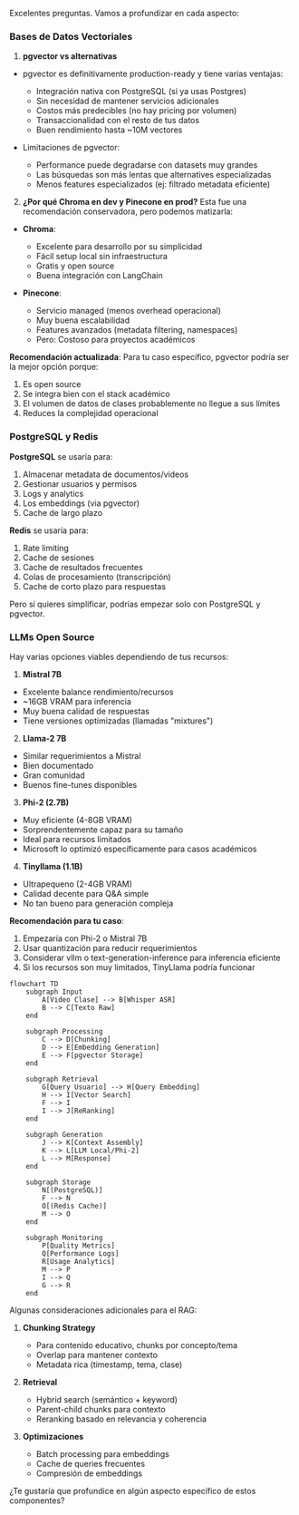 Excelentes preguntas. Vamos a profundizar en cada aspecto:

### Bases de Datos Vectoriales

1. **pgvector vs alternativas**
- pgvector es definitivamente production-ready y tiene varias ventajas:
  - Integración nativa con PostgreSQL (si ya usas Postgres)
  - Sin necesidad de mantener servicios adicionales
  - Costos más predecibles (no hay pricing por volumen)
  - Transaccionalidad con el resto de tus datos
  - Buen rendimiento hasta ~10M vectores

- Limitaciones de pgvector:
  - Performance puede degradarse con datasets muy grandes
  - Las búsquedas son más lentas que alternatives especializadas
  - Menos features especializados (ej: filtrado metadata eficiente)

2. **¿Por qué Chroma en dev y Pinecone en prod?**
Esta fue una recomendación conservadora, pero podemos matizarla:

- **Chroma**:
  - Excelente para desarrollo por su simplicidad
  - Fácil setup local sin infraestructura
  - Gratis y open source
  - Buena integración con LangChain

- **Pinecone**:
  - Servicio managed (menos overhead operacional)
  - Muy buena escalabilidad
  - Features avanzados (metadata filtering, namespaces)
  - Pero: Costoso para proyectos académicos

**Recomendación actualizada**: 
Para tu caso específico, pgvector podría ser la mejor opción porque:
1. Es open source
2. Se integra bien con el stack académico
3. El volumen de datos de clases probablemente no llegue a sus límites
4. Reduces la complejidad operacional

### PostgreSQL y Redis

**PostgreSQL** se usaría para:
1. Almacenar metadata de documentos/videos
2. Gestionar usuarios y permisos
3. Logs y analytics
4. Los embeddings (via pgvector)
5. Cache de largo plazo

**Redis** se usaría para:
1. Rate limiting
2. Cache de sesiones
3. Cache de resultados frecuentes
4. Colas de procesamiento (transcripción)
5. Cache de corto plazo para respuestas

Pero si quieres simplificar, podrías empezar solo con PostgreSQL y pgvector.

### LLMs Open Source

Hay varias opciones viables dependiendo de tus recursos:

1. **Mistral 7B**
- Excelente balance rendimiento/recursos
- ~16GB VRAM para inferencia
- Muy buena calidad de respuestas
- Tiene versiones optimizadas (llamadas "mixtures")

2. **Llama-2 7B**
- Similar requerimientos a Mistral
- Bien documentado
- Gran comunidad
- Buenos fine-tunes disponibles

3. **Phi-2 (2.7B)**
- Muy eficiente (4-8GB VRAM)
- Sorprendentemente capaz para su tamaño
- Ideal para recursos limitados
- Microsoft lo optimizó específicamente para casos académicos

4. **Tinyllama (1.1B)**
- Ultrapequeno (2-4GB VRAM)
- Calidad decente para Q&A simple
- No tan bueno para generación compleja

**Recomendación para tu caso**:
1. Empezaría con Phi-2 o Mistral 7B
2. Usar quantización para reducir requerimientos
3. Considerar vllm o text-generation-inference para inferencia eficiente
4. Si los recursos son muy limitados, TinyLlama podría funcionar

```mermaid
flowchart TD
    subgraph Input
        A[Video Clase] --> B[Whisper ASR]
        B --> C[Texto Raw]
    end

    subgraph Processing
        C --> D[Chunking]
        D --> E[Embedding Generation]
        E --> F[pgvector Storage]
    end

    subgraph Retrieval
        G[Query Usuario] --> H[Query Embedding]
        H --> I[Vector Search]
        F --> I
        I --> J[ReRanking]
    end

    subgraph Generation
        J --> K[Context Assembly]
        K --> L[LLM Local/Phi-2]
        L --> M[Response]
    end

    subgraph Storage
        N[(PostgreSQL)]
        F --> N
        O[(Redis Cache)]
        M --> O
    end

    subgraph Monitoring
        P[Quality Metrics]
        Q[Performance Logs]
        R[Usage Analytics]
        M --> P
        I --> Q
        G --> R
    end

```

Algunas consideraciones adicionales para el RAG:

1. **Chunking Strategy**
   - Para contenido educativo, chunks por concepto/tema
   - Overlap para mantener contexto
   - Metadata rica (timestamp, tema, clase)

2. **Retrieval**
   - Hybrid search (semántico + keyword)
   - Parent-child chunks para contexto
   - Reranking basado en relevancia y coherencia

3. **Optimizaciones**
   - Batch processing para embeddings
   - Cache de queries frecuentes
   - Compresión de embeddings

¿Te gustaría que profundice en algún aspecto específico de estos componentes?